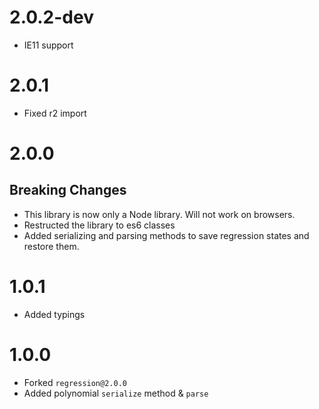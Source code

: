 # 2.0.2-dev
- IE11 support

# 2.0.1
- Fixed r2 import

# 2.0.0
## Breaking Changes
- This library is now only a Node library. Will not work on browsers.
- Restructed the library to es6 classes
- Added serializing and parsing methods to save regression states and restore them.

# 1.0.1
- Added typings

# 1.0.0
- Forked `regression@2.0.0`
- Added polynomial `serialize` method & `parse`
